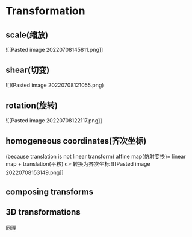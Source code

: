 # Transformation
## scale(缩放)
![[Pasted image 20220708145811.png]]
## shear(切变)
![](Pasted image 20220708121055.png)
## rotation(旋转)
![[Pasted image 20220708122117.png]]
## homogeneous coordinates(齐次坐标)
(because translation is not linear transform)
affine map(仿射变换)= linear map + translation(平移) 👉 转换为齐次坐标
![[Pasted image 20220708153149.png]]
## composing transforms

## 3D  transformations
同理
